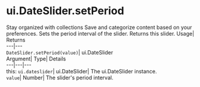  
#  ui.DateSlider.setPeriod
Stay organized with collections  Save and categorize content based on your preferences. 
Sets the period interval of the slider. 
Returns this slider.
Usage| Returns  
---|---  
`DateSlider.setPeriod(value)`| ui.DateSlider  
Argument| Type| Details  
---|---|---  
this: `ui.dateslider`| ui.DateSlider| The ui.DateSlider instance.  
`value`| Number| The slider's period interval.  
